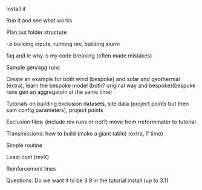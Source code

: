 Install it

Run it and see what works

Plan out folder structure 

i.e building inputs, running rev, building slurm 

faq and ie why is my code breaking (often made mistakes)

Sample gen/agg runs 

Create an example for both wind (bespoke) and solar and geothermal (extra), learn the bespoke model (both? original way and bespoke)(bespoke runs gen an aggregatoin at the same time) 

Tutorials on building exclusion datasets, site data (project points but then sam config parameters), project points

Exclusion files: (include rev runs or not?) move from rreformmater to tutorial

Transmissions: how to build (make a giant table) (extra, if time) 

Simple routine 

Least cost (revX) 

Reinforcement lines 

Questions:
Do we want it to be 3.9 in the tutorial install (up to 3.11